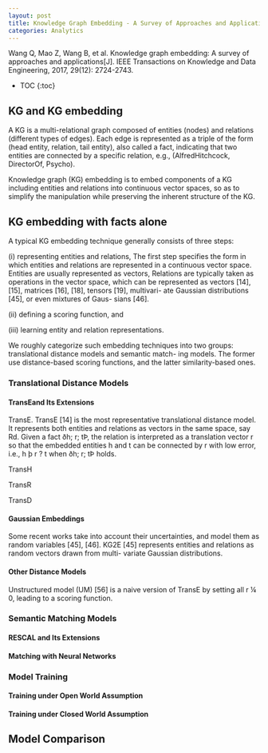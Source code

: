 ```yaml
---
layout: post
title: Knowledge Graph Embedding - A Survey of Approaches and Applications
categories: Analytics
---
```


Wang Q, Mao Z, Wang B, et al. Knowledge graph embedding: A survey of approaches and applications[J]. IEEE Transactions on Knowledge and Data Engineering, 2017, 29(12): 2724-2743.

* TOC
{:toc}

## KG and KG embedding

A KG is a multi-relational graph composed of entities (nodes) and relations (different types of edges). Each edge is represented as a triple of the form (head entity, relation, tail entity), also called a fact, indicating that two entities are connected by a specific relation, e.g., (AlfredHitchcock, DirectorOf, Psycho). 

Knowledge graph (KG) embedding is to embed components of a KG including entities and relations into continuous vector spaces, so as to simplify the manipulation while preserving the inherent structure of the KG.

## KG embedding with facts alone

A typical KG embedding technique generally consists of
three steps: 

(i) representing entities and relations, The first step specifies the form in which entities and relations are represented in a continuous vector space. Entities are usually represented as vectors, Relations are typically taken as operations in the vector space, which can be represented as vectors [14], [15], matrices [16], [18], tensors [19], multivari- ate Gaussian distributions [45], or even mixtures of Gaus- sians [46].

(ii) defining a scoring function, and 

(iii) learning entity and relation representations.

We roughly categorize such embedding techniques into
two groups: translational distance models and semantic match- ing models. The former use distance-based scoring functions, and the latter similarity-based ones.

### Translational Distance Models

#### TransEand Its Extensions

TransE. TransE [14] is the most representative translational distance model. It represents both entities and relations as vectors in the same space, say Rd. Given a fact ðh; r; tÞ, the relation is interpreted as a translation vector r so that the embedded entities h and t can be connected by r with low error, i.e., h þ r ? t when ðh; r; tÞ holds.

TransH

TransR

TransD

#### Gaussian Embeddings

Some recent works take into account their uncertainties, and model them as random variables [45], [46]. KG2E [45] represents entities and relations as random vectors drawn from multi- variate Gaussian distributions.

#### Other Distance Models

Unstructured model (UM) [56] is a naive version of TransE by setting all r ¼ 0, leading to a scoring function.

### Semantic Matching Models

#### RESCAL and Its Extensions

#### Matching with Neural Networks

### Model Training

#### Training under Open World Assumption

#### Training under Closed World Assumption


## Model Comparison 